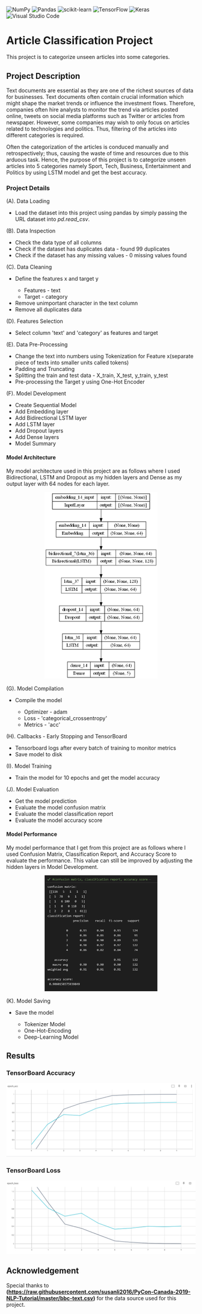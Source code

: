 ## 
![NumPy](https://img.shields.io/badge/numpy-%23013243.svg?style=for-the-badge&logo=numpy&logoColor=white) 
![Pandas](https://img.shields.io/badge/pandas-%23150458.svg?style=for-the-badge&logo=pandas&logoColor=white) 
![scikit-learn](https://img.shields.io/badge/scikit--learn-%23F7931E.svg?style=for-the-badge&logo=scikit-learn&logoColor=white) 
![TensorFlow](https://img.shields.io/badge/TensorFlow-%23FF6F00.svg?style=for-the-badge&logo=TensorFlow&logoColor=white) 
![Keras](https://img.shields.io/badge/Keras-%23D00000.svg?style=for-the-badge&logo=Keras&logoColor=white) 
![Visual Studio Code](https://img.shields.io/badge/Visual%20Studio%20Code-0078d7.svg?style=for-the-badge&logo=visual-studio-code&logoColor=white)

# Article Classification Project
This project is to categorize unseen articles into some categories.
 
## Project Description
Text documents are essential as they are one of the richest sources of data for businesses. Text documents often contain crucial information which might shape
the market trends or influence the investment flows. Therefore, companies often hire analysts to monitor the trend via articles posted online, tweets on social media
platforms such as Twitter or articles from newspaper. However, some companies may wish to only focus on articles related to technologies and politics. Thus, filtering of the articles into different categories is required. 

Often the categorization of the articles is conduced manually and retrospectively; thus, causing the waste of time and resources due to this arduous task. Hence, the purpose of this project is to categorize unseen articles into 5 categories namely Sport, Tech, Business, Entertainment and Politics by using LSTM model and get the best accuracy.

### Project Details 
(A). Data Loading <br>

<ul>
  <li>Load the dataset into this project using pandas by simply passing the URL dataset into <em>pd.read_csv</em>.</li>
</ul>

(B). Data Inspection <br>

<ul>
  <li>Check the data type of all columns</li>
  <li>Check if the dataset has duplicates data - found 99 duplicates</li>
  <li>Check if the dataset has any missing values - 0 missing values found</li>
</ul>

(C). Data Cleaning <br>

<ul>
  <li>Define the features x and target y</li>
  <ul>
      <li> Features - text </li>
      <li> Target - category </li>
  </ul>
  <li>Remove unimportant character in the text column</li>
  <li>Remove all duplicates data</li>
</ul>

(D). Features Selection <br>

<ul>
  <li>Select column 'text' and 'category' as features and target</li>
</ul>

(E). Data Pre-Processing <br>

<ul>
  <li>Change the text into numbers using Tokenization for Feature x(separate piece of texts into smaller units called tokens)</li>
  <li>Padding and Truncating</li>
  <li>Splitting the train and test data - X_train, X_test, y_train, y_test</li>
  <li>Pre-processing the Target y using One-Hot Encoder</li>
</ul>

(F). Model Development <br>

<ul>
  <li>Create Sequential Model</li>
  <li>Add Embedding layer</li>
  <li>Add Bidirectional LSTM layer</li>
  <li>Add LSTM layer</li>
  <li>Add Dropout layers</li>
  <li>Add Dense layers</li>
  <li>Model Summary</li>
</ul>

#### Model Architecture

<p>

My model architecture used in this project are as follows where I used Bidirectional, LSTM and Dropout as my hidden layers and Dense as my output layer with 64 nodes for each layer.

</p>

<p align="center">
   <img
    src="model_architecture.png"
    alt="Model Architecture"
    title="Model Architecture"
    width=300>
    
 </p>
 
(G). Model Compilation <br>

<ul>
  <li>Compile the model</li>
    <ul>
      <li> Optimizer - adam </li>
      <li> Loss - 'categorical_crossentropy'</li>
      <li> Metrics - 'acc'</li>
    </ul>
</ul>

(H). Callbacks - Early Stopping and TensorBoard<br>

<ul>
  <li>Tensorboard logs after every batch of training to monitor metrics</li>
  <li>Save model to disk</li>
</ul>

(I). Model Training <br>

<ul>
  <li>Train the model for 10 epochs and get the model accuracy</li>
</ul>

(J). Model Evaluation <br>

<ul>
  <li>Get the model prediction</li>
  <li>Evaluate the model confusion matrix</li>
  <li>Evaluate the model classification report</li>
  <li>Evaluate the model accuracy score</li>
</ul>

#### Model Performance
<p>

My model performance that I get from this project are as follows where I used Confusion Matrix, Classification Report, and Accuracy Score to evaluate the performance. This value can still be improved by adjusting the hidden layers in Model Development. 

</p>

<p align="center">
  <img
  src="classification_report.PNG"
  alt="Model Performance"
  title="Model Performance"
  width = 300>
</p>

(K). Model Saving

<ul>
  <li>Save the model</li>
    <ul>
      <li>Tokenizer Model</li>
      <li>One-Hot-Encoding</li>
      <li>Deep-Learning Model</li>
    </ul>
</ul>

## Results
### TensorBoard Accuracy

<p align="center">
  <img
  src="TensorBoard Training/epoch_acc.PNG"
  alt="Accuracy"
  title="Accuracy"
  class = "center">
</p>

### TensorBoard Loss

<p align="center">
  <img
  src="TensorBoard Training/epoch_loss.PNG"
  alt="Loss"
  title="Loss"
  class = "center">
</p>

## Acknowledgement
Special thanks to **(https://raw.githubusercontent.com/susanli2016/PyCon-Canada-2019-NLP-Tutorial/master/bbc-text.csv)** for the data source used for this project.

